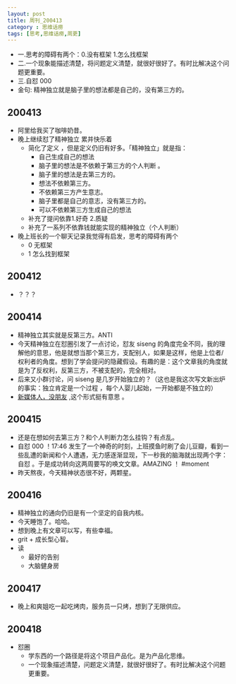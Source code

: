 ```yaml
---
layout: post
title: 周刊_200413
category : 思维话痨
tags: [思考,思维话痨,周更]
---
```


- 一.思考的障碍有两个：0.没有框架 1.怎么找框架
- 二.一个现象能描述清楚，将问题定义清楚，就很好很好了。有时比解决这个问题更重要。
- 三.自怼 000 
- 金句: 精神独立就是脑子里的想法都是自己的，没有第三方的。


## 200413
  - 阿里给我买了咖啡奶昔。
  - 晚上继续怼了精神独立 累并快乐着 
    - 简化了定义 ，但是定义仍旧有好多。「精神独立」就是指：
      - 自己生成自己的想法
      - 脑子里的想法是不依赖于第三方的个人判断 。
      - 脑子里的想法是去第三方的。
      - 想法不依赖第三方。
      - 不依赖第三方产生意志。
      - 脑子里都是自己的意志，没有第三方的。
      - 可以不依赖第三方生成自己的想法 
    - 补充了提问依靠1.好奇 2.质疑
    - 补充了一系列不依靠钱就能实现的精神独立（个人判断）
  - 晚上班长的一个聊天记录我觉得有启发，思考的障碍有两个
    - 0 无框架
    - 1 怎么找到框架


## 200412
  - ？？？
  
## 200414
  - 精神独立其实就是反第三方。ANTI 
  - 今天精神独立在怼圈引发了一点讨论，怼友 siseng 的角度完全不同，我的理解他的意思，他是就想当那个第三方，支配别人，如果是这样，他是上位者/权利者的角度。想到了学会提问的隐藏假设。有趣的是：这个文章我的角度就是为了反权利，反第三方，不被支配的，完全相对。
  - 后来又小群讨论，问 siseng 是几岁开始独立的？（这也是我这次写文新出炉的事实：独立肯定是一个过程 ，每个人婴儿起始，一开始都是不独立的）
  - [新媒体人，没朋友](https://mp.weixin.qq.com/s/k211Zrp3YEHRlWNsaeDupA) ,这个形式挺有意思 。
  
## 200415
  - 还是在想如何去第三方？和个人判断力怎么挂钩？有点乱。
  - 自怼 000 ！17:46 发生了一个神奇的时刻，上班摸鱼时刷了会儿豆瓣，看到一些乱遭的新闻和个人遭遇，无力感逐渐显现，下一秒我的脑海就出现两个字：自怼 。于是成功转向这两周要写的唤文文章。AMAZING ！  #moment 
  - 昨天熬夜，今天精神状态很不好，两颗星。
  
## 200416
  - 精神独立的通向仍旧是有一个坚定的自我内核。
  - 今天睡饱了。哈哈。
  - 想到晚上有文章可以写，有些幸福。
  - grit + 成长型心智。
  - 读
    - 最好的告别
    - 大脑健身房
    
## 200417
  - 晚上和爽姐吃一起吃烤肉，服务员一只烤，想到了无限供应。
  
## 200418
  - 怼圈
    - 学东西的一个路径是将这个项目产品化。是为产品化思维。
    - 一个现象描述清楚，问题定义清楚，就很好很好了。有时比解决这个问题更重要。
